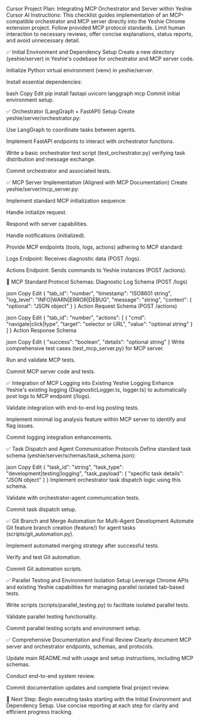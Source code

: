 Cursor Project Plan: Integrating MCP Orchestrator and Server within Yeshie
Cursor AI Instructions:
This checklist guides implementation of an MCP-compatible orchestrator and MCP server directly into the Yeshie Chrome extension project. Follow provided MCP protocol standards. Limit human interaction to necessary reviews, offer concise explanations, status reports, and avoid unnecessary detail.

✅ Initial Environment and Dependency Setup
 Create a new directory (yeshie/server) in Yeshie's codebase for orchestrator and MCP server code.

 Initialize Python virtual environment (venv) in yeshie/server.

 Install essential dependencies:

bash
Copy
Edit
pip install fastapi uvicorn langgraph mcp
 Commit initial environment setup.

✅ Orchestrator (LangGraph + FastAPI) Setup
 Create yeshie/server/orchestrator.py:

Use LangGraph to coordinate tasks between agents.

Implement FastAPI endpoints to interact with orchestrator functions.

 Write a basic orchestrator test script (test_orchestrator.py) verifying task distribution and message exchange.

 Commit orchestrator and associated tests.

✅ MCP Server Implementation (Aligned with MCP Documentation)
 Create yeshie/server/mcp_server.py:

Implement standard MCP initialization sequence:

Handle initialize request.

Respond with server capabilities.

Handle notifications (initialized).

Provide MCP endpoints (tools, logs, actions) adhering to MCP standard:

Logs Endpoint: Receives diagnostic data (POST /logs).

Actions Endpoint: Sends commands to Yeshie instances (POST /actions).

📡 MCP Standard Protocol Schemas:
Diagnostic Log Schema (POST /logs)

json
Copy
Edit
{
  "tab_id": "number",
  "timestamp": "ISO8601 string",
  "log_level": "INFO|WARN|ERROR|DEBUG",
  "message": "string",
  "context": { "optional": "JSON object" }
}
Action Request Schema (POST /actions)

json
Copy
Edit
{
  "tab_id": "number",
  "actions": [
    {
      "cmd": "navigate|click|type",
      "target": "selector or URL",
      "value": "optional string"
    }
  ]
}
Action Response Schema

json
Copy
Edit
{
  "success": "boolean",
  "details": "optional string"
}
 Write comprehensive test cases (test_mcp_server.py) for MCP server.

 Run and validate MCP tests.

 Commit MCP server code and tests.

✅ Integration of MCP Logging into Existing Yeshie Logging
 Enhance Yeshie's existing logging (DiagnosticLogger.ts, logger.ts) to automatically post logs to MCP endpoint (/logs).

 Validate integration with end-to-end log posting tests.

 Implement minimal log analysis feature within MCP server to identify and flag issues.

 Commit logging integration enhancements.

✅ Task Dispatch and Agent Communication Protocols
 Define standard task schema (yeshie/server/schemas/task_schema.json):

json
Copy
Edit
{
  "task_id": "string",
  "task_type": "development|testing|logging",
  "task_payload": { "specific task details": "JSON object" }
}
 Implement orchestrator task dispatch logic using this schema.

 Validate with orchestrator-agent communication tests.

 Commit task dispatch setup.

✅ Git Branch and Merge Automation for Multi-Agent Development
 Automate Git feature branch creation (feature/<task-id>) for agent tasks (scripts/git_automation.py).

 Implement automated merging strategy after successful tests.

 Verify and test Git automation.

 Commit Git automation scripts.

✅ Parallel Testing and Environment Isolation Setup
 Leverage Chrome APIs and existing Yeshie capabilities for managing parallel isolated tab-based tests.

 Write scripts (scripts/parallel_testing.py) to facilitate isolated parallel tests.

 Validate parallel testing functionality.

 Commit parallel testing scripts and environment setup.

✅ Comprehensive Documentation and Final Review
 Clearly document MCP server and orchestrator endpoints, schemas, and protocols.

 Update main README.md with usage and setup instructions, including MCP schemas.

 Conduct end-to-end system review.

 Commit documentation updates and complete final project review.

📌 Next Step:
Begin executing tasks starting with the Initial Environment and Dependency Setup.
Use concise reporting at each step for clarity and efficient progress tracking. 